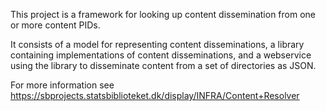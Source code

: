This project is a framework for looking up content dissemination from one or more content PIDs.

It consists of a model for representing content disseminations, a library containing implementations of content disseminations, and a webservice using the library to disseminate content from a set of directories as JSON.

For more information see https://sbprojects.statsbiblioteket.dk/display/INFRA/Content+Resolver

